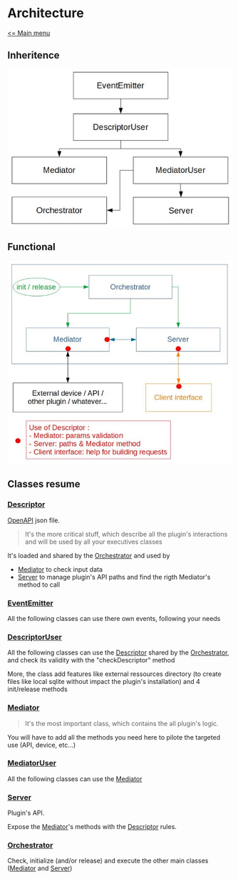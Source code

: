 # Architecture

[<= Main menu](./README.md)

## Inheritence

![Inheritence](./extends.jpg)

## Functional

![Functional](./functional.jpg)

## Classes resume

### [Descriptor](./Descriptor.md)

[OpenAPI](https://swagger.io/specification/) json file.

> It's the more critical stuff, which describe all the plugin's interactions and will be used by all your executives classes

It's loaded and shared by the [Orchestrator](./Orchestrator.md) and used by
* [Mediator](./Mediator.md) to check input data
* [Server](./Server.md) to manage plugin's API paths and find the rigth Mediator's method to call

### [EventEmitter](https://nodejs.org/api/events.html#events_class_eventemitter)

All the following classes can use there own events, following your needs

### [DescriptorUser](./DescriptorUser.md)

All the following classes can use the [Descriptor](./Descriptor.md) shared by the [Orchestrator](./Orchestrator.md), and check its validity with the "checkDescriptor" method

More, the class add features like external ressources directory (to create files like local sqlite without impact the plugin's installation) and 4 init/release methods

### [Mediator](./Mediator.md)

> It's the most important class, which contains the all plugin's logic.

You will have to add all the methods you need here to pilote the targeted use (API, device, etc...)

### [MediatorUser](./MediatorUser.md)

All the following classes can use the [Mediator](./Mediator.md)

### [Server](./Server.md)

Plugin's API.

Expose the [Mediator](./Mediator.md)'s methods with the [Descriptor](./Descriptor.md) rules.

### [Orchestrator](./Orchestrator.md)

Check, initialize (and/or release) and execute the other main classes ([Mediator](./Mediator.md) and [Server](./Server.md))
